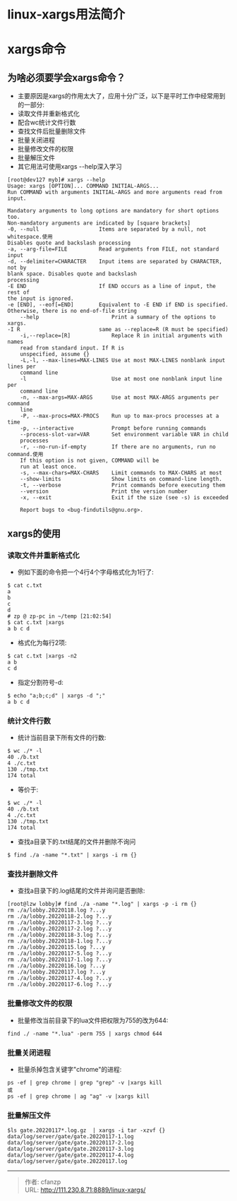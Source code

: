 # linux-xargs用法简介

# xargs命令
##  为啥必须要学会xargs命令？
- 主要原因是xargs的作用太大了，应用十分广泛，以下是平时工作中经常用到的一部分:
- 读取文件并重新格式化
- 配合wc统计文件行数
- 查找文件后批量删除文件
- 批量关闭进程
- 批量修改文件的权限
- 批量解压文件
- 其它用法可使用xargs --help深入学习
```
[root@dev127 myb]# xargs --help
Usage: xargs [OPTION]... COMMAND INITIAL-ARGS...
Run COMMAND with arguments INITIAL-ARGS and more arguments read from input.

Mandatory arguments to long options are mandatory for short options too.
Non-mandatory arguments are indicated by [square brackets]
-0, --null                   Items are separated by a null, not whitespace.使用
Disables quote and backslash processing
-a, --arg-file=FILE          Read arguments from FILE, not standard input
-d, --delimiter=CHARACTER    Input items are separated by CHARACTER, not by
blank space. Disables quote and backslash
processing
-E END                       If END occurs as a line of input, the rest of
the input is ignored.
-e [END], --eof[=END]        Equivalent to -E END if END is specified.
Otherwise, there is no end-of-file string
    --help                       Print a summary of the options to xargs.
-I R                         same as --replace=R (R must be specified)
    -i,--replace=[R]             Replace R in initial arguments with names
    read from standard input. If R is
    unspecified, assume {}
    -L,-l, --max-lines=MAX-LINES Use at most MAX-LINES nonblank input lines per
    command line
    -l                           Use at most one nonblank input line per
    command line
    -n, --max-args=MAX-ARGS      Use at most MAX-ARGS arguments per command
    line
    -P, --max-procs=MAX-PROCS    Run up to max-procs processes at a time
    -p, --interactive            Prompt before running commands
    --process-slot-var=VAR       Set environment variable VAR in child
    processes
    -r, --no-run-if-empty        If there are no arguments, run no command.使用
    If this option is not given, COMMAND will be
    run at least once.
    -s, --max-chars=MAX-CHARS    Limit commands to MAX-CHARS at most
    --show-limits                Show limits on command-line length.
    -t, --verbose                Print commands before executing them
    --version                    Print the version number
    -x, --exit                   Exit if the size (see -s) is exceeded

    Report bugs to <bug-findutils@gnu.org>.
```

## xargs的使用
### 读取文件并重新格式化
- 例如下面的命令把一个4行4个字母格式化为1行了:
```
$ cat c.txt
a
b
c
d
# zp @ zp-pc in ~/temp [21:02:54] 
$ cat c.txt |xargs
a b c d
```

- 格式化为每行2项:
```
$ cat c.txt |xargs -n2
a b
c d
```

- 指定分割符号-d:
```
$ echo "a;b;c;d" | xargs -d ";"
a b c d
```

### 统计文件行数
- 统计当前目录下所有文件的行数:
```
$ wc ./* -l
40 ./b.txt
4 ./c.txt
130 ./tmp.txt
174 total
```

- 等价于:
```
$ wc ./* -l
40 ./b.txt
4 ./c.txt
130 ./tmp.txt
174 total
```

- 查找a目录下的.txt结尾的文件并删除不询问
```
$ find ./a -name "*.txt" | xargs -i rm {}
```

### 查找并删除文件
- 查找a目录下的.log结尾的文件并询问是否删除:
```
[root@lzw lobby]# find ./a -name "*.log" | xargs -p -i rm {}
rm ./a/lobby.20220118.log ?...y
rm ./a/lobby.20220118-2.log ?...y
rm ./a/lobby.20220117-3.log ?...y
rm ./a/lobby.20220117-2.log ?...y
rm ./a/lobby.20220118-3.log ?...y
rm ./a/lobby.20220118-1.log ?...y
rm ./a/lobby.20220115.log ?...y
rm ./a/lobby.20220117-5.log ?...y
rm ./a/lobby.20220117-1.log ?...y
rm ./a/lobby.20220116.log ?...y
rm ./a/lobby.20220117.log ?...y
rm ./a/lobby.20220117-4.log ?...y
rm ./a/lobby.20220117-6.log ?...y
```

### 批量修改文件的权限
- 批量修改当前目录下的lua文件把权限为755的改为644:
```
find ./ -name "*.lua" -perm 755 | xargs chmod 644
```

### 批量关闭进程
- 批量杀掉包含关键字"chrome"的进程:
```
ps -ef | grep chrome | grep "grep" -v |xargs kill
或
ps -ef | grep chrome | ag "ag" -v |xargs kill
```
### 批量解压文件
```
$ls gate.20220117*.log.gz  | xargs -i tar -xzvf {}
data/log/server/gate/gate.20220117-1.log
data/log/server/gate/gate.20220117-2.log
data/log/server/gate/gate.20220117-3.log
data/log/server/gate/gate.20220117-4.log
data/log/server/gate/gate.20220117.log
```


---

> 作者: cfanzp  
> URL: http://111.230.8.71:8889/linux-xargs/  

